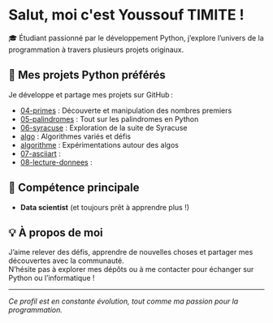 # Salut, moi c'est Youssouf TIMITE !

🎓 Étudiant passionné par le développement Python, j’explore l’univers de la programmation à travers plusieurs projets originaux.

## 🚀 Mes projets Python préférés

Je développe et partage mes projets sur GitHub :
- [04-primes](https://github.com/YoussoufTIMITE/04-primes) : Découverte et manipulation des nombres premiers
- [05-palindromes](https://github.com/YoussoufTIMITE/05-palindromes) : Tout sur les palindromes en Python
- [06-syracuse](https://github.com/YoussoufTIMITE/06-syracuse) : Exploration de la suite de Syracuse
- [algo](https://github.com/YoussoufTIMITE/algo) : Algorithmes variés et défis
- [algorithme](https://github.com/YoussoufTIMITE/algorithme) : Expérimentations autour des algos
- [07-asciiart](https://github.com/YoussoufTIMITE/07-asciiart) :
- [08-lecture-donnees](https://github.com/YoussoufTIMITE/08-lecture-donnees) :

## 🐍 Compétence principale

- **Data scientist** (et toujours prêt à apprendre plus !)

## 💡 À propos de moi

J’aime relever des défis, apprendre de nouvelles choses et partager mes découvertes avec la communauté.  
N’hésite pas à explorer mes dépôts ou à me contacter pour échanger sur Python ou l’informatique !

---

*Ce profil est en constante évolution, tout comme ma passion pour la programmation.*
